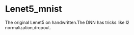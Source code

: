 # Lenet5_mnist    
     
The original Lenet5 on handwritten.The DNN has tricks like l2 normalization,dropout.
